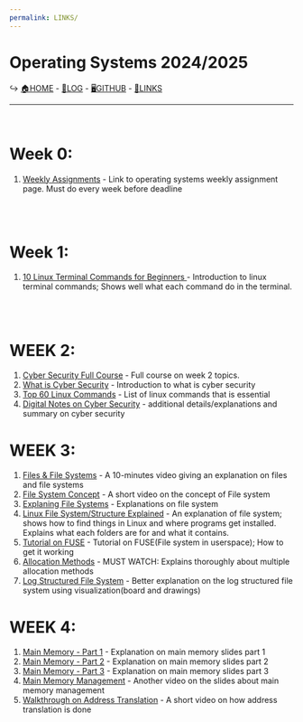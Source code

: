 ```yaml
---
permalink: LINKS/
---
```


# Operating Systems 2024/2025
↪ [🏠HOME](https://wuyu0107.github.io/os242/) - [📃LOG](https://wuyu0107.github.io/os242/TXT/mylog.txt) - [🖥️GITHUB](https://github.com/wuyu0107/os242) - [🔗LINKS](https://wuyu0107.github.io/os242/LINKS/)

---

<br> 

# Week 0:
1. [Weekly Assignments](https://demos.vlsm.org/#idx000) - Link to operating systems weekly assignment page. Must do every week before deadline
   
<br>
<br>
 
# Week 1: 
1. [10 Linux Terminal Commands for Beginners ](https://youtu.be/CpTfQ-q6MPU?si=8BKYeHrevXDtUzZ2) - Introduction to linux terminal commands; Shows well what each command do in the terminal.

<br>
<br>

# WEEK 2:
1. [Cyber Security Full Course](https://youtu.be/U_P23SqJaDc?si=-Oqh1ANe86NQYR_y) - Full course on week 2 topics.
2. [What is Cyber Security](https://youtu.be/inWWhr5tnEA?si=k64sDA_sVquY38xG) - Introduction to what is cyber security
3. [Top 60 Linux Commands](https://www.hostinger.com/tutorials/linux-commands) - List of linux commands that is essential
4. [Digital Notes on Cyber Security](https://mrcet.com/downloads/digital_notes/CSE/II%20Year/CS/CYBER%20SECURITY%20ESSENTIALS%20Digital%20Notes.pdf) - additional details/explanations and summary on cyber security

# WEEK 3:
1. [Files & File Systems](https://youtu.be/KN8YgJnShPM?si=s0EF5qwB0KJcrUiX) - A 10-minutes video giving an explanation on files and file systems
2. [File System Concept](https://youtu.be/mzUyMy7Ihk0?si=ZOcMAQGWq1HLGA8w) - A short video on the concept of File system
3. [Explaning File Systems](https://youtu.be/_h30HBYxtws?si=zaX2nQ-i14qot_pV) - Explanations on file system
4. [Linux File System/Structure Explained](https://youtu.be/HbgzrKJvDRw?si=Rm2mXLtx7_y5iDXJ) - An explanation of file system; shows how to find things in Linux and where programs get installed. Explains what each folders are for and what it contains.
5. [Tutorial on FUSE](https://youtu.be/LZCILvr5tUk?si=Wf7-dB_oVFi8fc6f) - Tutorial on FUSE(File system in userspace); How to get it working
6. [Allocation Methods](https://youtu.be/B1_er2nGKao?si=oKL33ZYsLcMLmpm5) - MUST WATCH: Explains thoroughly about multiple allocation methods
7. [Log Structured File System](https://youtu.be/TYqBtau0bYw?si=egzO2T0wEPBCSHH8) - Better explanation on the log structured file system using visualization(board and drawings)

# WEEK 4:
1. [Main Memory - Part 1](https://youtu.be/Jy_teuaj7Ic?si=vzoU9uV-SkBMqEzg) - Explanation on main memory slides part 1
2. [Main Memory - Part 2](https://youtu.be/8Zw4gIqqZe0?si=TMuiWehgW2vJzR4h) - Explanation on main memory slides part 2
3. [Main Memory - Part 3](https://youtu.be/gUSOVZK7PaU?si=Y4nSp38rMjB-m-tp) - Explanation on main memory slides part 3
4. [Main Memory Management](https://youtu.be/Ag4p5yCqte8?si=XdyX4VdUcbl0xFR_) - Another video on the slides about main memory management
5. [Walkthrough on Address Translation](https://youtu.be/6neHHkI0Z0o?si=yeTH7rBLlNZUFEdi) - A short video on how address translation is done
